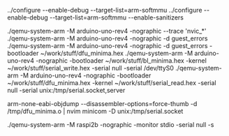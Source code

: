 ../configure --enable-debug --target-list=arm-softmmu
../configure --enable-debug --target-list=arm-softmmu --enable-sanitizers

./qemu-system-arm -M arduino-uno-rev4 -nographic --trace 'nvic_*'
./qemu-system-arm -M arduino-uno-rev4 -nographic -d guest_errors
./qemu-system-arm -M arduino-uno-rev4 -nographic -d guest_errors -bootloader ~/work/stuff/dfu_minima.hex
./qemu-system-arm -M arduino-uno-rev4 -nographic -bootloader ~/work/stuff/bl_minima.hex -kernel ~/work/stuff/serial_write.hex -serial null -serial /dev/ttyS0
./qemu-system-arm -M arduino-uno-rev4 -nographic -bootloader ~/work/stuff/dfu_minima.hex -kernel ~/work/stuff/serial_read.hex -serial null -serial unix:/tmp/serial.socket,server

arm-none-eabi-objdump --disassembler-options=force-thumb -d /tmp/dfu_minima.o | nvim
minicom -D unix:/tmp/serial.socket

./qemu-system-arm -M raspi2b -nographic -monitor stdio -serial null -s
